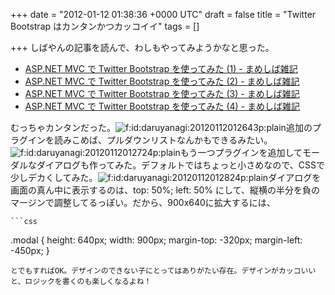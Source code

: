 
+++
date = "2012-01-12 01:38:36 +0000 UTC"
draft = false
title = "Twitter Bootstrap はカンタンかつカッコイイ"
tags = []

+++
しばやんの記事を読んで、わしもやってみようかなと思った。

<ul>
<li><a href="http://d.hatena.ne.jp/shiba-yan/20120107/1325872372">ASP.NET MVC で Twitter Bootstrap を使ってみた (1) - まめしば雑記</a></li>
<li><a href="http://d.hatena.ne.jp/shiba-yan/20120107/1325917344">ASP.NET MVC で Twitter Bootstrap を使ってみた (2) - まめしば雑記</a></li>
<li><a href="http://d.hatena.ne.jp/shiba-yan/20120107/1325945340">ASP.NET MVC で Twitter Bootstrap を使ってみた (3) - まめしば雑記</a></li>
<li><a href="http://d.hatena.ne.jp/shiba-yan/20120107/1325948312">ASP.NET MVC で Twitter Bootstrap を使ってみた (4) - まめしば雑記</a></li>
</ul>むっちゃカンタンだった。<img src="http://cdn-ak.f.st-hatena.com/images/fotolife/d/daruyanagi/20120112/20120112012643.png" alt="f:id:daruyanagi:20120112012643p:plain" title="f:id:daruyanagi:20120112012643p:plain" class="hatena-fotolife"/>追加のプラグインを読みこめば、プルダウンリストなんかもできるみたい。<img src="http://cdn-ak.f.st-hatena.com/images/fotolife/d/daruyanagi/20120112/20120112012724.png" alt="f:id:daruyanagi:20120112012724p:plain" title="f:id:daruyanagi:20120112012724p:plain" class="hatena-fotolife"/>もう一つプラグインを追加してモーダルなダイアログも作ってみた。デフォルトではちょっと小さめなので、CSSで少しデカくしてみた。<img src="http://cdn-ak.f.st-hatena.com/images/fotolife/d/daruyanagi/20120112/20120112012824.png" alt="f:id:daruyanagi:20120112012824p:plain" title="f:id:daruyanagi:20120112012824p:plain" class="hatena-fotolife"/>ダイアログを画面の真ん中に表示するのは、top: 50%; left: 50% にして、縦横の半分を負のマージンで調整してるっぽい。だから、900x640に拡大するには、

    ```css
.modal
{
    height: 640px;
    width: 900px;
    margin-top: -320px;
    margin-left: -450px;
}
```
とでもすればOK。デザインのできない子にとってはありがたい存在。デザインがカッコいいと、ロジックを書くのも楽しくなるよね！


